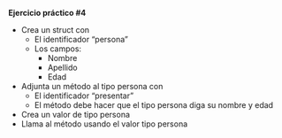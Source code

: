 **Ejercicio práctico #4**

- Crea un struct con 
  - El identificador “persona”
  - Los campos:
    - Nombre
    - Apellido
    - Edad
- Adjunta un método al tipo persona con
  - El identificador “presentar”
  - El método debe hacer que el tipo persona diga su nombre y edad
- Crea un valor de tipo persona
- Llama al método usando el valor tipo persona
